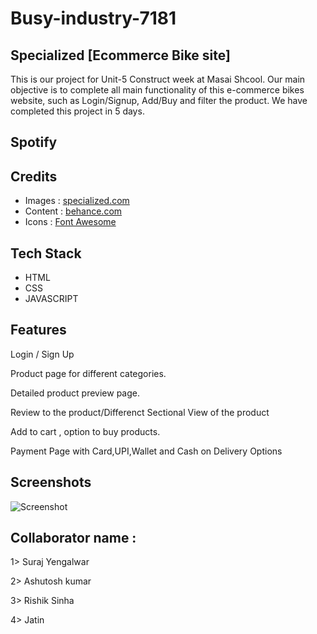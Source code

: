 # Busy-industry-7181
## Specialized [Ecommerce Bike site]
This is our project for Unit-5 Construct week at Masai Shcool. Our main objective is to complete all main functionality of this e-commerce bikes website, such as Login/Signup, Add/Buy and filter the product. We have completed this project in 5 days.

## Spotify
## Credits
- Images : [specialized.com](https://www.specialized.com/)
- Content : [behance.com](https://[www.behance.com](https://www.behance.net/gallery/163145071/Specialized-E-commerce-redesign-UXUI-design?tracking_source=search_projects%7Ce+commerce+website)/)
- Icons : [Font Awesome](https://fontawesome.com/)


## Tech Stack
- HTML
- CSS
- JAVASCRIPT

## Features

Login / Sign Up

Product page for different categories.

Detailed product preview page.

Review to the product/Differenct Sectional View of the product

Add to cart , option to buy products.

Payment Page with Card,UPI,Wallet and Cash on Delivery Options

## Screenshots

![Screenshot ](https://www.behance.net/gallery/163145071/Specialized-E-commerce-redesign-UXUI-design?tracking_source=search_projects%7Ce+commerce+website)

## Collaborator name :

1> Suraj Yengalwar

2> Ashutosh kumar

3> Rishik Sinha

4> Jatin 
